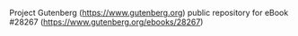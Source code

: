 Project Gutenberg (https://www.gutenberg.org) public repository for eBook #28267 (https://www.gutenberg.org/ebooks/28267)
